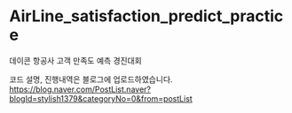 # AirLine_satisfaction_predict_practice
데이콘 항공사 고객 만족도 예측 경진대회


코드 설명, 진행내역은 블로그에 업로드하였습니다.
https://blog.naver.com/PostList.naver?blogId=stylish1379&categoryNo=0&from=postList

